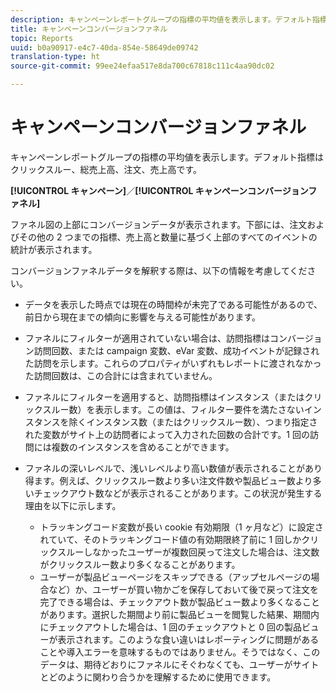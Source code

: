 ```yaml
---
description: キャンペーンレポートグループの指標の平均値を表示します。デフォルト指標はクリックスルー、総売上高、注文、売上高です。
title: キャンペーンコンバージョンファネル
topic: Reports
uuid: b0a90917-e4c7-40da-854e-58649de09742
translation-type: ht
source-git-commit: 99ee24efaa517e8da700c67818c111c4aa90dc02

---
```



# キャンペーンコンバージョンファネル

キャンペーンレポートグループの指標の平均値を表示します。デフォルト指標はクリックスルー、総売上高、注文、売上高です。

**[!UICONTROL キャンペーン]**／**[!UICONTROL キャンペーンコンバージョンファネル]**

ファネル図の上部にコンバージョンデータが表示されます。下部には、注文およびその他の 2 つまでの指標、売上高と数量に基づく上部のすべてのイベントの統計が表示されます。

コンバージョンファネルデータを解釈する際は、以下の情報を考慮してください。

* データを表示した時点では現在の時間枠が未完了である可能性があるので、前日から現在までの傾向に影響を与える可能性があります。
* ファネルにフィルターが適用されていない場合は、訪問指標はコンバージョン訪問回数、または campaign 変数、eVar 変数、成功イベントが記録された訪問を示します。これらのプロパティがいずれもレポートに渡されなかった訪問回数は、この合計には含まれていません。
* ファネルにフィルターを適用すると、訪問指標はインスタンス（またはクリックスルー数）を表示します。この値は、フィルター要件を満たさないインスタンスを除くインスタンス数（またはクリックスルー数）、つまり指定された変数がサイト上の訪問者によって入力された回数の合計です。1 回の訪問には複数のインスタンスを含めることができます。
* ファネルの深いレベルで、浅いレベルより高い数値が表示されることがあり得ます。例えば、クリックスルー数より多い注文件数や製品ビュー数より多いチェックアウト数などが表示されることがあります。この状況が発生する理由を以下に示します。

   * トラッキングコード変数が長い cookie 有効期限（1 ヶ月など）に設定されていて、そのトラッキングコード値の有効期限終了前に 1 回しかクリックスルーしなかったユーザーが複数回戻って注文した場合は、注文数がクリックスルー数より多くなることがあります。
   * ユーザーが製品ビューページをスキップできる（アップセルページの場合など）か、ユーザーが買い物かごを保存しておいて後で戻って注文を完了できる場合は、チェックアウト数が製品ビュー数より多くなることがあります。選択した期間より前に製品ビューを閲覧した結果、期間内にチェックアウトした場合は、1 回のチェックアウトと 0 回の製品ビューが表示されます。このような食い違いはレポーティングに問題があることや導入エラーを意味するものではありません。そうではなく、このデータは、期待どおりにファネルにそぐわなくても、ユーザーがサイトとどのように関わり合うかを理解するために使用できます。

